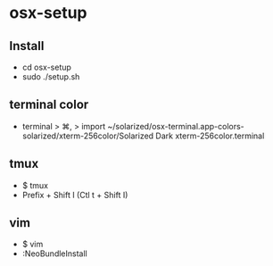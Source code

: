 # osx-setup

## Install

* cd osx-setup
* sudo ./setup.sh

## terminal color

* terminal > ⌘, > import ~/solarized/osx-terminal.app-colors-solarized/xterm-256color/Solarized Dark xterm-256color.terminal

## tmux

* $ tmux
* Prefix + Shift I (Ctl t + Shift I)

## vim 
* $ vim
* :NeoBundleInstall